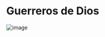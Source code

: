 # Guerreros de Dios
![image](https://user-images.githubusercontent.com/694313/182861868-342375a5-7040-4434-956b-43158f56e30f.png)
